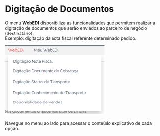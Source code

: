 # Digitação de Documentos  

O menu **WebEDI** disponibiliza as funcionalidades que permitem realizar a digitação de documentos que serão enviados ao parceiro de negócio (destinatário).  
Exemplo: digitação da nota fiscal referente determinado pedido.  

![](../../img/dig_doc/menu.png)

Navegue no menu ao lado para acessar o conteúdo explicativo de cada opção.  
